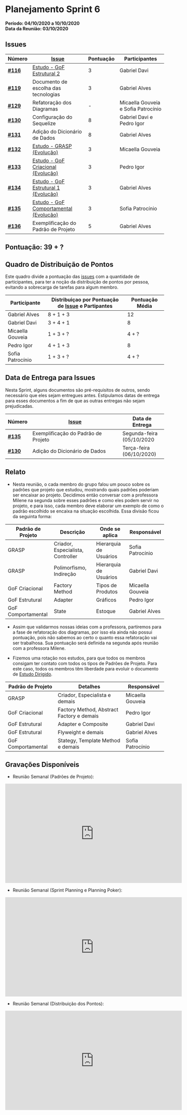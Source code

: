 # Planejamento Sprint 6

**Período: 04/10/2020 a 10/10/2020**<br>
**Data da Reunião: 03/10/2020**

## Issues

| Número | [Issue](Modeling/objeto?id=Issue) | Pontuação | Participantes |
|--------|-----------------------------------|-----------|---------------|
| [**#116**](https://github.com/UnBArqDsw/2020.1_G12_Stock/issues/116) | [Estudo - GoF Estrutural 2](Project/Estudos/estrutural2.md) | 3 | Gabriel Davi |
| [**#119**](https://github.com/UnBArqDsw/2020.1_G12_Stock/issues/119) | Documento de escolha das tecnologias | 3 | Gabriel Alves | 
| [**#129**](https://github.com/UnBArqDsw/2020.1_G12_Stock/issues/129) | Refatoração dos Diagramas | - | Micaella Gouveia e Sofia Patrocínio |
| [**#130**](https://github.com/UnBArqDsw/2020.1_G12_Stock/issues/130) | Configuração do Sequelize | 8 | Gabriel Davi e Pedro Igor |
| [**#131**](https://github.com/UnBArqDsw/2020.1_G12_Stock/issues/131) | Adição do Dicionário de Dados | 8 | Gabriel Alves |
| [**#132**](https://github.com/UnBArqDsw/2020.1_G12_Stock/issues/132) | [Estudo - GRASP (Evolução)](Project/Estudos/GRASP.md) | 3 | Micaella Gouveia |
| [**#133**](https://github.com/UnBArqDsw/2020.1_G12_Stock/issues/133) | [Estudo - GoF Criacional  (Evolução)](Project/Estudos/criacional.md) | 3 | Pedro Igor |
| [**#134**](https://github.com/UnBArqDsw/2020.1_G12_Stock/issues/134) | [Estudo - GoF Estrutural 1 (Evolução)](Project/Estudos/estrutural1.md) | 3 | Gabriel Alves |
| [**#135**](https://github.com/UnBArqDsw/2020.1_G12_Stock/issues/135) | [Estudo - GoF Comportamental (Evolução)](Project/Estudos/comportamental.md) | 3 | Sofia Patrocínio |
| [**#136**](https://github.com/UnBArqDsw/2020.1_G12_Stock/issues/136) | Exemplificação do Padrão de Projeto | 5 | Gabriel Alves |



## Pontuação: 39 + ?
## Quadro de Distribuição de Pontos

Este quadro divide a pontuação das [issues](Modeling/objeto?id=Issue) com a quantidade de participantes, para ter a noção da distribuição de pontos por pessoa, evitando a sobrecarga de tarefas para algum membro.

| Participante | Distribuiçao por Pontuação de [Issue](Modeling/objeto?id=Issue) e Partipantes | Pontuação Média |
|--------------|-------------------------------------------------------------------------------|-----------------|
| Gabriel Alves | 8 + 1 + 3 | 12 |
| Gabriel Davi | 3 + 4 + 1 | 8 |
| Micaella Gouveia | 1 + 3 + ? | 4 + ? |
| Pedro Igor | 4 + 1 + 3 | 8 |
| Sofia Patrocínio | 1 + 3 + ? | 4 + ? |

## Data de Entrega para Issues

Nesta Sprint, alguns documentos são pré-requisitos de outros, sendo necessário que eles sejam entregues antes. Estipulamos datas de entrega para esses documentos a fim de que as outras entregas não sejam prejudicadas.


| Número | [Issue](Modeling/objeto?id=Issue) | Data de Entrega |
|--------|-----------------------------------|-----------------|
| [**#135**](https://github.com/UnBArqDsw/2020.1_G12_Stock/issues/117) | Exemplificação do Padrão de Projeto | Segunda-feira<br>(05/10/2020 |
| [**#130**](https://github.com/UnBArqDsw/2020.1_G12_Stock/issues/130) | Adição do Dicionário de Dados | Terça-feira<br>(06/10/2020) |


## Relato
* Nesta reunião, o cada membro do grupo falou um pouco sobre os padrões que projeto que estudou, mostrando quais padrões poderiam ser encaixar ao projeto. Decidimos então conversar com a professora Milene na segunda sobre esses padrões e como eles podem servir no projeto, e para isso, cada membro deve elaborar um exemplo de como o padrão escolhido se encaixa na situação escolhida. Essa divisão ficou da seguinta forma:

| Padrão de Projeto | Descrição | Onde se aplica | Responsável |
|-------------------|-----------|----------------|-------------|
| GRASP | Criador, Especialista, Controller | Hierarquia de Usuários | Sofia Patrocínio |
| GRASP | Polimorfismo, Indireção | Hierarquia de Usuários | Gabriel Davi |
| GoF Criacional | Factory Method | Tipos de Produtos | Micaella Gouveia |
| GoF Estrutural | Adapter | Gráficos | Pedro Igor |
| GoF Comportamental | State | Estoque | Gabriel Alves |

* Assim que validarmos nossas ideias com a professora, partiremos para a fase de refatoração dos diagramas, por isso ela ainda não possui pontuação, pois não sabemos ao certo o quanto essa refatoração vai ser trabalhosa. Sua pontuação será definida na segunda após reunião com a professora Milene.

* Fizemos uma rotação nos estudos, para que todos os membros consigam ter contato com todos os tipos de Padrões de Projeto. Para este caso, todos os membros têm liberdade para evoluir o documento de [Estudo Dirigido](Project/EstudoDirigido.md).

| Padrão de Projeto | Detalhes | Responsável |
|--------|----------|-------------|
| GRASP | Criador, Especialista e demais | Micaella Gouveia |
| GoF Criacional | Factory Method, Abstract Factory e demais | Pedro Igor |
| GoF Estrutural | Adapter e Composite | Gabriel Davi|
| GoF Estrutural | Flyweight e demais | Gabriel Alves|
| GoF Comportamental | Stategy, Template Method e demais | Sofia Patrocínio |


## Gravações Disponíveis

- Reunião Semanal (Padrões de Projeto):
<iframe allowFullScreen="allowFullScreen" src="https://www.youtube.com/embed/y533lreyDQE?ecver=1&amp;iv_load_policy=3&amp;yt:stretch=16:9&amp;autohide=1&amp;color=red&amp;width=560&amp;width=560" width="560" height="315" allowtransparency="true" frameborder="0"><div><a  id="x4Kmoha6" href="https://www.rockpamperscissors.co.uk/a-new-one-on-me/">Emma hybrid</a></div><div><a  id="x4Kmoha6" href="https://www.earth-essentials.co.uk/is-buying-a-mattress-the-worst-thing-possible-for-your-health/">VOCs</a></div><script type="text/javascript">function execute_YTvideo(){return youtube.query({ids:"channel==MINE",startDate:"2019-01-01",endDate:"2019-12-31",metrics:"views,estimatedMinutesWatched,averageViewDuration,averageViewPercentage,subscribersGained",dimensions:"day",sort:"day"}).then(function(e){},function(e){console.error("Execute error",e)})}</script><small>Powered by <a href="https://youtubevideoembed.com/ ">Embed YouTube Video</a></small></iframe>

- Reunião Semanal (Sprint Planning e Planning Poker):
<iframe allowFullScreen="allowFullScreen" src="https://www.youtube.com/embed/YMXA8RNFl8E?ecver=1&amp;iv_load_policy=3&amp;yt:stretch=16:9&amp;autohide=1&amp;color=red&amp;width=560&amp;width=560" width="560" height="315" allowtransparency="true" frameborder="0"><div><a  id="x4Kmoha6" href="https://www.rockpamperscissors.co.uk/a-new-one-on-me/">Emma hybrid</a></div><div><a  id="x4Kmoha6" href="https://www.earth-essentials.co.uk/is-buying-a-mattress-the-worst-thing-possible-for-your-health/">VOCs</a></div><script type="text/javascript">function execute_YTvideo(){return youtube.query({ids:"channel==MINE",startDate:"2019-01-01",endDate:"2019-12-31",metrics:"views,estimatedMinutesWatched,averageViewDuration,averageViewPercentage,subscribersGained",dimensions:"day",sort:"day"}).then(function(e){},function(e){console.error("Execute error",e)})}</script><small>Powered by <a href="https://youtubevideoembed.com/ ">Embed YouTube Video</a></small></iframe>

- Reunião Semanal (Distribuição dos Pontos):
<iframe allowFullScreen="allowFullScreen" src="https://www.youtube.com/embed/3y6eC27ZIXw?ecver=1&amp;iv_load_policy=3&amp;yt:stretch=16:9&amp;autohide=1&amp;color=red&amp;width=560&amp;width=560" width="560" height="315" allowtransparency="true" frameborder="0"><div><a  id="x4Kmoha6" href="https://www.rockpamperscissors.co.uk/a-new-one-on-me/">Emma hybrid</a></div><div><a  id="x4Kmoha6" href="https://www.earth-essentials.co.uk/is-buying-a-mattress-the-worst-thing-possible-for-your-health/">VOCs</a></div><script type="text/javascript">function execute_YTvideo(){return youtube.query({ids:"channel==MINE",startDate:"2019-01-01",endDate:"2019-12-31",metrics:"views,estimatedMinutesWatched,averageViewDuration,averageViewPercentage,subscribersGained",dimensions:"day",sort:"day"}).then(function(e){},function(e){console.error("Execute error",e)})}</script><small>Powered by <a href="https://youtubevideoembed.com/ ">Embed YouTube Video</a></small></iframe>


